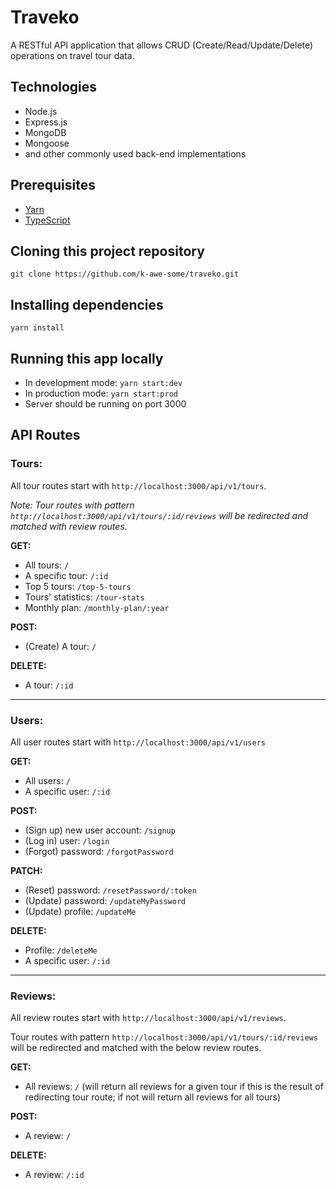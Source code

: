 # Traveko

A RESTful API application that allows CRUD (Create/Read/Update/Delete) operations on travel tour data.

## Technologies

- Node.js
- Express.js
- MongoDB
- Mongoose
- and other commonly used back-end implementations

## Prerequisites

- [Yarn](https://yarnpkg.com/en/)
- [TypeScript](https://www.typescriptlang.org/index.html#download-links)

## Cloning this project repository

`git clone https://github.com/k-awe-some/traveko.git`

## Installing dependencies

`yarn install`

## Running this app locally

- In development mode: `yarn start:dev`
- In production mode: `yarn start:prod`
- Server should be running on port 3000

## API Routes

### Tours:

All tour routes start with `http://localhost:3000/api/v1/tours`.

_Note: Tour routes with pattern `http://localhost:3000/api/v1/tours/:id/reviews` will be redirected and matched with review routes._

**GET:**

- All tours: `/`
- A specific tour: `/:id`
- Top 5 tours: `/top-5-tours`
- Tours' statistics: `/tour-stats`
- Monthly plan: `/monthly-plan/:year`

**POST:**

- (Create) A tour: `/`

**DELETE:**

- A tour: `/:id`

---

### Users:

All user routes start with `http://localhost:3000/api/v1/users`

**GET:**

- All users: `/`
- A specific user: `/:id`

**POST:**

- (Sign up) new user account: `/signup`
- (Log in) user: `/login`
- (Forgot) password: `/forgotPassword`

**PATCH:**

- (Reset) password: `/resetPassword/:token`
- (Update) password: `/updateMyPassword`
- (Update) profile: `/updateMe`

**DELETE:**

- Profile: `/deleteMe`
- A specific user: `/:id`

---

### Reviews:

All review routes start with `http://localhost:3000/api/v1/reviews`.

Tour routes with pattern `http://localhost:3000/api/v1/tours/:id/reviews` will be redirected and matched with the below review routes.

**GET:**

- All reviews: `/` (will return all reviews for a given tour if this is the result of redirecting tour route; if not will return all reviews for all tours)

**POST:**

- A review: `/`

**DELETE:**

- A review: `/:id`
